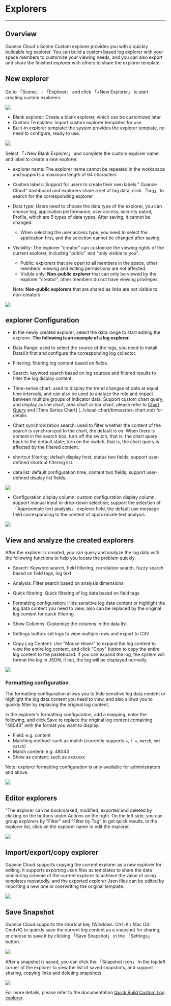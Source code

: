 # Explorers
---

## Overview

Guance Cloud's Scene Custom explorer provides you with a quickly buildable log explorer. You can build a custom based log explorer with your space members to customize your viewing needs, and you can also export and share the finished explorer with others to share the explorer template.

## New explorer

Go to 「Scene」 - 「Explorer」 and click 「+New Explorer」 to start creating custom explorers.

![](../img/explorer.png)

- Blank explorer: Create a blank explorer, which can be customized later
- Custom Templates: Import custom explorer templates for use
- Built-in explorer template: the system provides the explorer template, no need to configure, ready to use.

![](../img/9.logviewer_2.png)

Select 「+New Blank Explorer」 and complete the custom explorer name and label to create a new explorer.

- explorer name: The explorer name cannot be repeated in the workspace and supports a maximum length of 64 characters

- Custom labels: Support for users to create their own labels." Guance Cloud" dashboard and explorers share a set of tag data, click 「tag」 to search for the corresponding explorer

- Data type: Users need to choose the data type of the explorer, you can choose log, application performance, user access, security patrol, Profile, which are 5 types of data types. After saving, it cannot be changed.

  - When selecting the user access type, you need to select the application first, and the selection cannot be changed after saving.

- Visibility: The explorer "creator" can customize the viewing rights of the current explorer, including "public" and "only visible to you".

  - Public: explorers that are open to all members in the space, other members' viewing and editing permissions are not affected.
  - Visible only: **Non-public explorer** that can only be viewed by the explorer "creator", other members do not have viewing privileges.

  Note: **Non-public explorers** that are shared as links are not visible to non-creators.

![](../img/5.browser_1.png)



## explorer Configuration

- In the newly created explorer, select the data range to start editing the explorer. **The following is an example of a log explorer**.

- Data Range: used to select the source of the logs, you need to install DataKit first and configure the corresponding log collector.
- Filtering: filtering log content based on fields.
- Search: keyword search based on log sources and filtered results to filter the log display content.
- Time-series chart: used to display the trend changes of data at equal time intervals, and can also be used to analyze the role and impact between multiple groups of indicator data. Support custom chart query, and display as line chart, area chart or bar chart, please refer to [Chart Query](../visual-chart/chart-query.md) and [Time Series Chart] (../visual-chart/timeseries-chart.md) for details
- Chart synchronization search: used to filter whether the content of the search is synchronized to the chart, the default is on. When there is content in the search box, turn off the switch, that is, the chart query back to the default state; turn on the switch, that is, the chart query is affected by the filtered content.
- shortcut filtering: default display host, status two fields; support user-defined shortcut filtering list.
- data list: default configuration time, content two fields, support user-defined display list fields.

![](../img/explorer001.png)

- Configuration display column: custom configuration display column, support manual input or drop-down selection; support the selection of 「Approximate text analysis」 explorer field, the default use message field corresponding to the content of approximate text analysis

![](../img/6.log_explorer_6.png)

## View and analyze the created explorers

After the explorer is created, you can query and analyze the log data with the following functions to help you locate the problem quickly.

- Search: Keyword search, field filtering, correlation search, fuzzy search based on field tags, log text
- Analysis: Filter search based on analysis dimensions
- Quick filtering: Quick filtering of log data based on field tags
- Formatting configuration: Hide sensitive log data content or highlight the log data content you need to view, also can be replaced by the original log content for quick filtering
- Show Columns: Customize the columns in the data list

- Settings button: set logs to view multiple rows and export to CSV
- Copy Log Content: Use "Mouse Hover" to expand the log content to view the entire log content, and click "Copy" button to copy the entire log content to the pasteboard. If you can expand the log, the system will format the log in JSON, if not, the log will be displayed normally.

![](../img/explorer02.png)

### Formatting configuration

The formatting configuration allows you to hide sensitive log data content or highlight the log data content you need to view, and also allows you to quickly filter by replacing the original log content.

In the explorer's formatting configuration, add a mapping, enter the following, and click Save to replace the original log content containing "48043" with the format you want to display.

- Field: e.g. content
- Matching method: such as match (currently supports `=`, `! =`, `match`, `not match`)
- Match content: e.g. 48043
- Show as content: such as xxxxxxx

Note: explorer formatting configuration is only available for administrators and above.

![](../img/5.browser_5.png)



## Editor explorers

"The explorer can be bookmarked, modified, exported and deleted by clicking on the buttons under Actions on the right. On the left side, you can group explorers by "Filter" and "Filter by Tag" to get quick results. In the explorer list, click on the explorer name to edit the explorer.

![](../img/explorer.png)

## Import/export/copy explorer

Guance Cloud supports copying the current explorer as a new explorer for editing; it supports exporting Json files as templates to share the data monitoring scheme of the current explorer to achieve the value of using templates repeatedly, and the exported explorer Json files can be edited by importing a new one or overwriting the original template.

![](../img/explorer003.png)

## Save Snapshot

Guance Cloud supports the shortcut key (Windows: Ctrl+K / Mac OS: Cmd+K) to quickly save the current log content as a snapshot for sharing, or choose to save it by clicking 「Save Snapshot」 in the 「Settings」 button.

![](../img/explorer004.png)

After a snapshot is saved, you can click the 「Snapshot icon」 in the top left corner of the explorer to view the list of saved snapshots, and support sharing, copying links and deleting snapshots.

![](../img/explorer005.png)

For more details, please refer to the documentation [Quick Build Custom Log explorer](custom-explorer.md).
